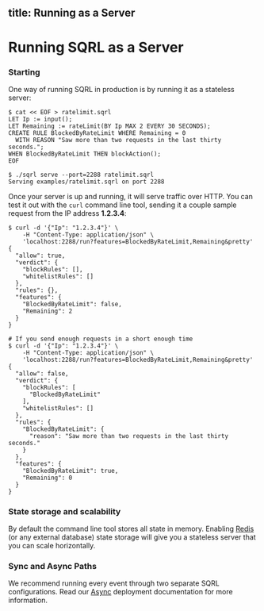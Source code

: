 title: Running as a Server
---

# Running SQRL as a Server

### Starting 

One way of running SQRL in production is by running it as a stateless server:

```
$ cat << EOF > ratelimit.sqrl
LET Ip := input();
LET Remaining := rateLimit(BY Ip MAX 2 EVERY 30 SECONDS);
CREATE RULE BlockedByRateLimit WHERE Remaining = 0
  WITH REASON "Saw more than two requests in the last thirty seconds.";
WHEN BlockedByRateLimit THEN blockAction();
EOF

$ ./sqrl serve --port=2288 ratelimit.sqrl
Serving examples/ratelimit.sqrl on port 2288
```

Once your server is up and running, it will serve traffic over HTTP. You can test it out with the `curl` command line tool, sending it a couple sample request from the IP address **1.2.3.4**:

```
$ curl -d '{"Ip": "1.2.3.4"}' \
    -H "Content-Type: application/json" \
    'localhost:2288/run?features=BlockedByRateLimit,Remaining&pretty'
{
  "allow": true,
  "verdict": {
    "blockRules": [],
    "whitelistRules": []
  },
  "rules": {},
  "features": {
    "BlockedByRateLimit": false,
    "Remaining": 2
  }
}

# If you send enough requests in a short enough time
$ curl -d '{"Ip": "1.2.3.4"}' \
    -H "Content-Type: application/json" \
    'localhost:2288/run?features=BlockedByRateLimit,Remaining&pretty'
{
  "allow": false,
  "verdict": {
    "blockRules": [
      "BlockedByRateLimit"
    ],
    "whitelistRules": []
  },
  "rules": {
    "BlockedByRateLimit": {
      "reason": "Saw more than two requests in the last thirty seconds."
    }
  },
  "features": {
    "BlockedByRateLimit": true,
    "Remaining": 0
  }
}
```

### State storage and scalability
 
By default the command line tool stores all state in memory. Enabling [Redis](../examples/redis.html) (or any external database) state storage will give you a stateless server that you can scale horizontally.

### Sync and Async Paths
 
We recommend running every event through two separate SQRL configurations. Read our [Async](async.html) deployment documentation for more information.